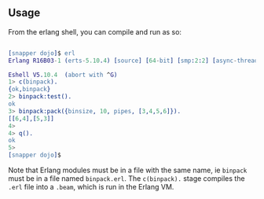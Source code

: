 
Usage
-----

From the erlang shell, you can compile and run as so:

```erlang

[snapper dojo]$ erl
Erlang R16B03-1 (erts-5.10.4) [source] [64-bit] [smp:2:2] [async-threads:10] [hipe] [kernel-poll:false]

Eshell V5.10.4  (abort with ^G)
1> c(binpack).
{ok,binpack}
2> binpack:test().
ok
3> binpack:pack({binsize, 10, pipes, [3,4,5,6]}).
[[6,4],[5,3]]
4> 
4> q().
ok
5>
[snapper dojo]$


``` 

Note that Erlang modules must be in a file with the same name, ie `binpack` must be in a file named
`binpack.erl`.  The `c(binpack).` stage compiles the `.erl` file into a `.beam`, which is run in
the Erlang VM.
